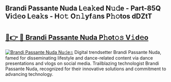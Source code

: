 ## Brandi Passante Nuda L𝚎a𝚔ed N𝚞𝚍e - Part-85Q Vi𝚍𝚎o L𝚎a𝚔s - H𝚘𝚝 O𝚗𝚕yf𝚊ns P𝚑𝚘tos dDZtT

# <h2><a href="http://kfdciu9.oniu.top/?m=Brandi+Passante+Nuda">🔗👉 🔴 Brandi Passante Nuda P𝚑ot𝚘𝚜 V𝚒d𝚎o</a></h2>

[![Brandi Passante Nuda Nu𝚍e𝚜](https://i.imgur.com/0qMVB7G.gif)](http://kfdciu9.oniu.top/?m=Brandi+Passante+Nuda)
Digital trendsetter Brandi Passante Nuda, famed for disseminating lifestyle and dance-related content via dance presentations and vlogs on social media. Trailblazing technologist Brandi Passante Nuda, recognized for their innovative solutions and commitment to advancing technology.  
